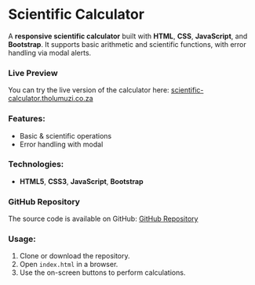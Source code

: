 # Scientific Calculator

A **responsive scientific calculator** built with **HTML**, **CSS**, **JavaScript**, and **Bootstrap**. It supports basic arithmetic and scientific functions, with error handling via modal alerts.

### Live Preview
You can try the live version of the calculator here: [scientific-calculator.tholumuzi.co.za](https://scientific-calculator.tholumuzi.co.za)

### Features:
- Basic & scientific operations
- Error handling with modal

### Technologies:
- **HTML5**, **CSS3**, **JavaScript**, **Bootstrap**

### GitHub Repository
The source code is available on GitHub: [GitHub Repository](https://github.com/tholumuzikhuboni/scientific-calculator)

### Usage:
1. Clone or download the repository.
2. Open `index.html` in a browser.
3. Use the on-screen buttons to perform calculations.
